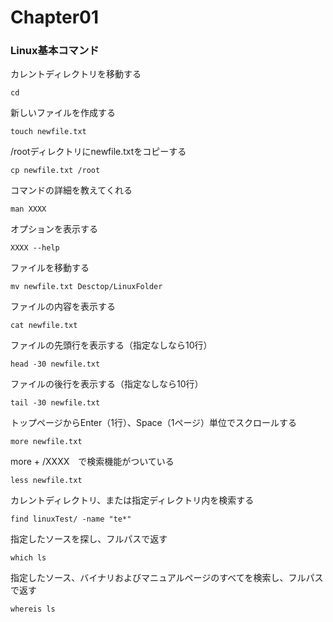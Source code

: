 # Chapter01

### Linux基本コマンド

カレントディレクトリを移動する

```
cd
```

新しいファイルを作成する

```
touch newfile.txt
```

/rootディレクトリにnewfile.txtをコピーする

```
cp newfile.txt /root
```

コマンドの詳細を教えてくれる

```
man XXXX
```

オプションを表示する

```
XXXX --help
```

ファイルを移動する

```
mv newfile.txt Desctop/LinuxFolder
```

ファイルの内容を表示する

```
cat newfile.txt
```

ファイルの先頭行を表示する（指定なしなら10行）

```
head -30 newfile.txt
```

ファイルの後行を表示する（指定なしなら10行）

```
tail -30 newfile.txt
```

トップページからEnter（1行）、Space（1ページ）単位でスクロールする

```
more newfile.txt
```

more + /XXXX　で検索機能がついている

```
less newfile.txt
```

カレントディレクトリ、または指定ディレクトリ内を検索する

```
find linuxTest/ -name "te*"
```

指定したソースを探し、フルパスで返す

```
which ls
```

指定したソース、バイナリおよびマニュアルページのすべてを検索し、フルパスで返す

```
whereis ls
```
